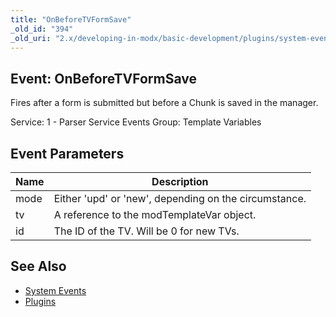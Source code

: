 ```yaml
---
title: "OnBeforeTVFormSave"
_old_id: "394"
_old_uri: "2.x/developing-in-modx/basic-development/plugins/system-events/onbeforetvformsave"
---
```


## Event: OnBeforeTVFormSave

Fires after a form is submitted but before a Chunk is saved in the manager.

Service: 1 - Parser Service Events 
Group: Template Variables

## Event Parameters

| Name | Description                                           |
| ---- | ----------------------------------------------------- |
| mode | Either 'upd' or 'new', depending on the circumstance. |
| tv   | A reference to the modTemplateVar object.             |
| id   | The ID of the TV. Will be 0 for new TVs.              |

## See Also

- [System Events](extending-modx/plugins/system-events "System Events")
- [Plugins](extending-modx/plugins "Plugins")
